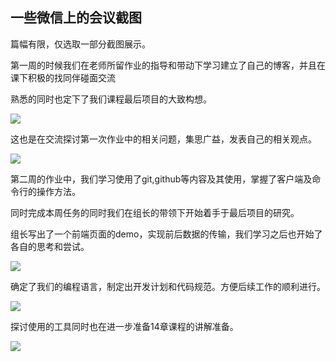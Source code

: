 
## 一些微信上的会议截图

篇幅有限，仅选取一部分截图展示。

第一周的时候我们在老师所留作业的指导和带动下学习建立了自己的博客，并且在课下积极的找同伴碰面交流

熟悉的同时也定下了我们课程最后项目的大致构想。

![](http://images2015.cnblogs.com/blog/907061/201609/907061-20160925103426808-1699713123.jpg)

这也是在交流探讨第一次作业中的相关问题，集思广益，发表自己的相关观点。

![](http://images2015.cnblogs.com/blog/907061/201609/907061-20160925103435824-1160508120.jpg)


第二周的作业中，我们学习使用了git,github等内容及其使用，掌握了客户端及命令行的操作方法。

同时完成本周任务的同时我们在组长的带领下开始着手于最后项目的研究。

组长写出了一个前端页面的demo，实现前后数据的传输，我们学习之后也开始了各自的思考和尝试。

![](http://images2015.cnblogs.com/blog/907061/201609/907061-20160925103445153-377705051.jpg)

确定了我们的编程语言，制定出开发计划和代码规范。方便后续工作的顺利进行。

![](http://images2015.cnblogs.com/blog/907061/201609/907061-20160925103454529-1136935863.jpg)

探讨使用的工具同时也在进一步准备14章课程的讲解准备。

![](http://images2015.cnblogs.com/blog/907061/201609/907061-20160925103502748-1995391413.jpg)

